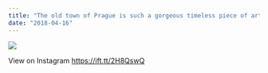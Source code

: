 ```yaml
---
title: "The old town of Prague is such a gorgeous timeless piece of art! It is a fairytale alive! Come to this beautiful city and see it for yourself, I guarantee that you will want come back, who knows, maybe it will be your home like mine! :) #prague #unesco #sonyalpha #sony #bluehour #dusk #sunset #clouds #architecture #art #vltava #river #charles #bridge #river #castle #lowlights #travel #europe #europe #travel #eu #czech #republic #capitol"
date: "2018-04-16"
---
```


![](https://scontent.cdninstagram.com/vp/bca78ae9105bb87190185b8e6073ffa6/5B698DE8/t51.2885-15/s640x640/sh0.08/e35/30841329_205496736894857_3936420149069873152_n.jpg)  

View on Instagram https://ift.tt/2H8QswQ
